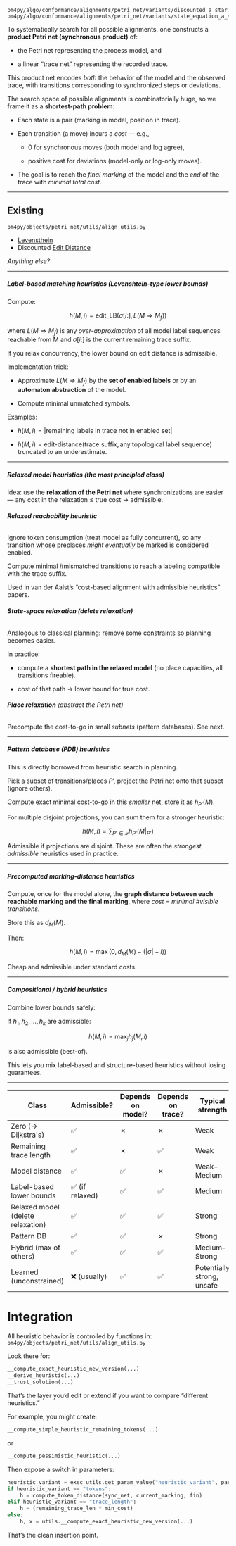 ```
pm4py/algo/conformance/alignments/petri_net/variants/discounted_a_star.py
pm4py/algo/conformance/alignments/petri_net/variants/state_equation_a_star.py
```

To systematically search for all possible alignments, one constructs a **product Petri net (synchronous product)** of:

- the Petri net representing the process model, and
    
- a linear “trace net” representing the recorded trace.

This product net encodes _both_ the behavior of the model and the observed trace, with transitions corresponding to synchronized steps or deviations.

The search space of possible alignments is combinatorially huge, so we frame it as a **shortest-path problem**:

- Each state is a pair (marking in model, position in trace).
    
- Each transition (a move) incurs a _cost_ — e.g.,
    
    - 0 for synchronous moves (both model and log agree),
        
    - positive cost for deviations (model-only or log-only moves).
    
- The goal is to reach the _final marking_ of the model and the _end_ of the trace with _minimal total cost_.

---
## Existing

```
pm4py/objects/petri_net/utils/align_utils.py
```

- [Levensthein](https://en.wikipedia.org/wiki/Levenshtein_distance)
- Discounted [Edit Distance](https://en.wikipedia.org/wiki/Edit_distance)

_Anything else?_

---
##### **Label-based matching heuristics (Levenshtein-type lower bounds)**

Compute:

$$h(M,i) = \text{edit\_LB}(\sigma[i:], L(M \Rightarrow M_f))$$

where $L(M \Rightarrow M_f)$ is any _over-approximation_ of all model label sequences reachable from M and $\sigma[i:]$ is the current remaining trace suffix.

If you relax concurrency, the lower bound on edit distance is admissible.

Implementation trick:

- Approximate $L(M \Rightarrow M_f)$ by the **set of enabled labels** or by an **automaton abstraction** of the model.
    
- Compute minimal unmatched symbols.

Examples:

- $h(M,i) = |\text{remaining labels in trace not in enabled set}|$
    
- $h(M,i) = \text{edit-distance}(\text{trace suffix}, \text{any topological label sequence})$ truncated to an underestimate.

---
##### **Relaxed model heuristics** (the most principled class)

Idea: use the **relaxation of the Petri net** where synchronizations are easier — any cost in the relaxation ≤ true cost → admissible.
###### **Relaxed reachability heuristic**

Ignore token consumption (treat model as fully concurrent), so any transition whose preplaces _might eventually_ be marked is considered enabled.

Compute minimal \#mismatched transitions to reach a labeling compatible with the trace suffix.

Used in van der Aalst’s “cost-based alignment with admissible heuristics” papers.
###### **State-space relaxation (delete relaxation)**

Analogous to classical planning: remove some constraints so planning becomes easier.

In practice:

- compute a **shortest path in the relaxed model** (no place capacities, all transitions fireable).
    
- cost of that path → lower bound for true cost.
###### **Place relaxation** (abstract the Petri net)

Precompute the cost-to-go in small _subnets_ (pattern databases). See next.

---
##### **Pattern database (PDB) heuristics**

This is directly borrowed from heuristic search in planning.

Pick a subset of transitions/places $P’$, project the Petri net onto that subset (ignore others).

Compute exact minimal cost-to-go in this _smaller_ net, store it as $h_{P’}(M)$.

For multiple disjoint projections, you can sum them for a stronger heuristic:

$$h(M,i) = \sum_{P’ \in \mathcal{P}} h_{P’}(M|_{P’})$$

Admissible if projections are disjoint.
These are often the _strongest admissible_ heuristics used in practice.

---
##### **Precomputed marking-distance heuristics**

Compute, once for the model alone, the **graph distance between each reachable marking and the final marking**, where
*cost = minimal \#visible transitions*.

Store this as $d_M(M)$.

Then:

$$h(M,i) = \max(0, d_M(M) - (|\sigma| - i))$$

Cheap and admissible under standard costs.

---
##### **Compositional / hybrid heuristics**

Combine lower bounds safely:

If $h_1, h_2, …, h_k$ are admissible:

$$h(M,i) = \max_j h_j(M,i)$$

is also admissible (best-of).

This lets you mix label-based and structure-based heuristics without losing guarantees.

---

| **Class**                         | **Admissible?** | **Depends on model?** | **Depends on trace?** | **Typical strength**       |
| --------------------------------- | --------------- | --------------------- | --------------------- | -------------------------- |
| Zero (-> Dijkstra's)              | ✅               | ✗                     | ✗                     | Weak                       |
| Remaining trace length            | ✅               | ✗                     | ✅                     | Weak                       |
| Model distance                    | ✅               | ✅                     | ✗                     | Weak–Medium                |
| Label-based lower bounds          | ✅ (if relaxed)  | ✅                     | ✅                     | Medium                     |
| Relaxed model (delete relaxation) | ✅               | ✅                     | ✅                     | Strong                     |
| Pattern DB                        | ✅               | ✅                     | ✗                     | Strong                     |
| Hybrid (max of others)            | ✅               | ✅                     | ✅                     | Medium–Strong              |
| Learned (unconstrained)           | ❌ (usually)     | ✅                     | ✅                     | Potentially strong, unsafe |




# Integration

All heuristic behavior is controlled by functions in:  
`pm4py/objects/petri_net/utils/align_utils.py`

Look there for:

```python
__compute_exact_heuristic_new_version(...)
__derive_heuristic(...)
__trust_solution(...)
```

That’s the layer you’d edit or extend if you want to compare “different heuristics.”

For example, you might create:

```python
__compute_simple_heuristic_remaining_tokens(...)
```

or

```python
__compute_pessimistic_heuristic(...)
```

Then expose a switch in parameters:

```python
heuristic_variant = exec_utils.get_param_value("heuristic_variant", parameters, "state_equation")
if heuristic_variant == "tokens":
    h = compute_token_distance(sync_net, current_marking, fin)
elif heuristic_variant == "trace_length":
    h = (remaining_trace_len * min_cost)
else:
    h, x = utils.__compute_exact_heuristic_new_version(...)
```

That’s the clean insertion point.
